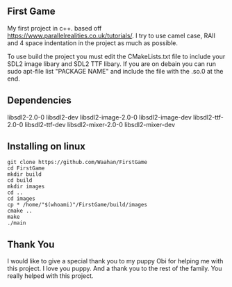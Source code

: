 First Game
----------

My first project in c++. based off https://www.parallelrealities.co.uk/tutorials/. I try to use camel case, RAII and 4 space indentation in the project as much as possible. 

To use build the project you must edit the CMakeLists.txt file to include your SDL2 image libary and SDL2 TTF libary. If you are on debain you can run sudo apt-file list "PACKAGE NAME" and include the file with the .so.0 at the end.

Dependencies
------------

libsdl2-2.0-0
libsdl2-dev
libsdl2-image-2.0-0
libsdl2-image-dev
libsdl2-ttf-2.0-0
libsdl2-ttf-dev
libsdl2-mixer-2.0-0
libsdl2-mixer-dev

Installing on linux
-------------------

	git clone https://github.com/Waahan/FirstGame
	cd FirstGame
	mkdir build
	cd build
	mkdir images
	cd ..
	cd images
	cp * /home/"$(whoami)"/FirstGame/build/images
	cmake ..
	make
	./main


Thank You
---------

I would like to give a special thank you to my puppy Obi for helping me with this project. I love you puppy. And a thank you to the rest of the family. You really helped with this project.

